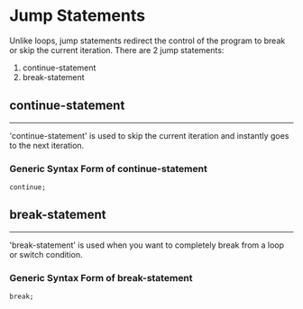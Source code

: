 # Jump Statements
Unlike loops, jump statements redirect the control of the program to break or skip the current iteration.
There are 2 jump statements:
<ol>
    <li>continue-statement</li>
    <li>break-statement</li>
</ol>

## continue-statement

<hr>

'continue-statement' is used to skip the current iteration and instantly goes to the next iteration.

### Generic Syntax Form of continue-statement

```
continue;
```

## break-statement

<hr>

'break-statement' is used when you want to completely break from a loop or switch condition.

### Generic Syntax Form of break-statement

```
break;
```